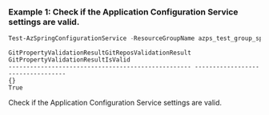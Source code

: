 ### Example 1: Check if the Application Configuration Service settings are valid.
```powershell
Test-AzSpringConfigurationService -ResourceGroupName azps_test_group_spring -ServiceName azps-spring-01
```

```output
GitPropertyValidationResultGitReposValidationResult GitPropertyValidationResultIsValid
--------------------------------------------------- ----------------------------------
{}                                                                                True
```

Check if the Application Configuration Service settings are valid.